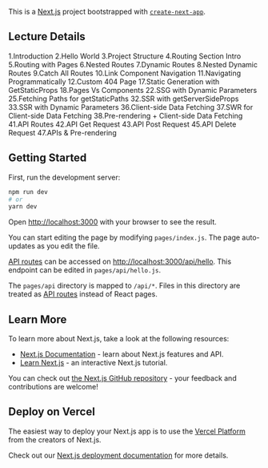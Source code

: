 This is a [Next.js](https://nextjs.org/) project bootstrapped with [`create-next-app`](https://github.com/vercel/next.js/tree/canary/packages/create-next-app).

## Lecture Details

1.Introduction
2.Hello World
3.Project Structure
4.Routing Section Intro
5.Routing with Pages
6.Nested Routes
7.Dynamic Routes
8.Nested Dynamic Routes
9.Catch All Routes
10.Link Component Navigation
11.Navigating Programmatically
12.Custom 404 Page
17.Static Generation with GetStaticProps
18.Pages Vs Components
22.SSG with Dynamic Parameters
25.Fetching Paths for getStaticPaths
32.SSR with getServerSideProps
33.SSR with Dynamic Parameters
36.Client-side Data Fetching
37.SWR for Client-side Data Fetching
38.Pre-rendering + Client-side Data Fetching
41.API Routes
42.API Get Request
43.API Post Request
45.API Delete Request
47.APIs & Pre-rendering

## Getting Started

First, run the development server:

```bash
npm run dev
# or
yarn dev
```

Open [http://localhost:3000](http://localhost:3000) with your browser to see the result.

You can start editing the page by modifying `pages/index.js`. The page auto-updates as you edit the file.

[API routes](https://nextjs.org/docs/api-routes/introduction) can be accessed on [http://localhost:3000/api/hello](http://localhost:3000/api/hello). This endpoint can be edited in `pages/api/hello.js`.

The `pages/api` directory is mapped to `/api/*`. Files in this directory are treated as [API routes](https://nextjs.org/docs/api-routes/introduction) instead of React pages.

## Learn More

To learn more about Next.js, take a look at the following resources:

- [Next.js Documentation](https://nextjs.org/docs) - learn about Next.js features and API.
- [Learn Next.js](https://nextjs.org/learn) - an interactive Next.js tutorial.

You can check out [the Next.js GitHub repository](https://github.com/vercel/next.js/) - your feedback and contributions are welcome!

## Deploy on Vercel

The easiest way to deploy your Next.js app is to use the [Vercel Platform](https://vercel.com/new?utm_medium=default-template&filter=next.js&utm_source=create-next-app&utm_campaign=create-next-app-readme) from the creators of Next.js.

Check out our [Next.js deployment documentation](https://nextjs.org/docs/deployment) for more details.
